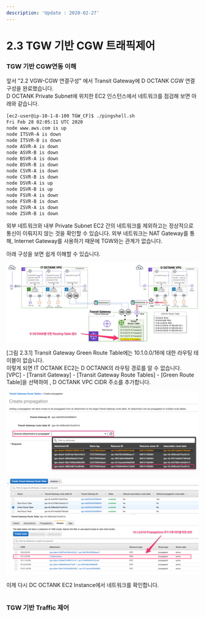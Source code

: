 ```yaml
---
description: 'Update : 2020-02-27'
---
```


# 2.3 TGW 기반 CGW 트래픽제어

### TGW 기반 CGW연동 이해

앞서 "2.2 VGW-CGW 연결구성" 에서 Transit Gateway에 D OCTANK CGW 연결구성을 완료했습니다.  
D OCTANK Private Subnet에 위치한 EC2 인스턴스에서 네트워크를 점검해 보면 아래와 같습니다.

```text
[ec2-user@ip-10-1-8-100 TGW_CF]$ ./pingshell.sh
Fri Feb 28 02:05:11 UTC 2020
node www.aws.com is up
node ITSVR-A is down
node ITSVR-B is down
node ASVR-A is down
node ASVR-B is down
node BSVR-A is down
node BSVR-B is down
node CSVR-A is down
node CSVR-B is down
node DSVR-A is up
node DSVR-B is up
node FSVR-A is down
node FSVR-B is down
node ZSVR-A is down
node ZSVR-B is down
```

외부 네트워크와 내부 Private Subnet EC2 간의 네트워크를 제외하고는 정상적으로 통신이 이뤄지지 않는 것을 확인할 수 있습니다. 외부 네트워크는 NAT Gateway를 통해, Internet Gateway를 사용하기 때문에 TGW와는 관계가 없습니다.

아래 구성을 보면 쉽게 이해할 수 있습니다.

![\[&#xADF8;&#xB9BC; 2.3.1 IT OCTANK , D OCTANK, Transit Gateway &#xB77C;&#xC6B0;&#xD305; &#xD1A0;&#xD3F4;&#xB85C;&#xC9C0;\]](../.gitbook/assets/2.1.0.topology%20%281%29.png)

\[그림 2.3.1\] Transit Gateway Green Route Table에는 10.1.0.0/16에 대한 라우팅 테이블이 없습니다.  
이렇게 되면 IT OCTANK EC2는 D OCTANK의 라우팅 경로를 알 수 없습니다.  
\[VPC\] - \[Transit Gateway\] - \[Transit Gateway Route Tables\] - \[Green Route Table\]을 선택하여 , D OCTANK VPC CIDR 주소를 추가합니다.

![\[&#xADF8;&#xB9BC; 2.3.2 Green Route Table&#xC5D0; D OCTANK CIDR &#xCD94;&#xAC00;\]](../.gitbook/assets/2.3.2.tgw_green_rt.png)

![\[&#xADF8;&#xB9BC; 2.3.2 Green Route Table &#xD655;&#xC778;\]](../.gitbook/assets/2.3.3.tgw_green_rt.png)

이제 다시 DC OCTANK EC2 Instance에서 네트워크를 확인합니다.

```text

```





 

### TGW 기반 Traffic 제어





